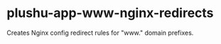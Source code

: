 plushu-app-www-nginx-redirects
==============================

Creates Nginx config redirect rules for "www." domain prefixes.
